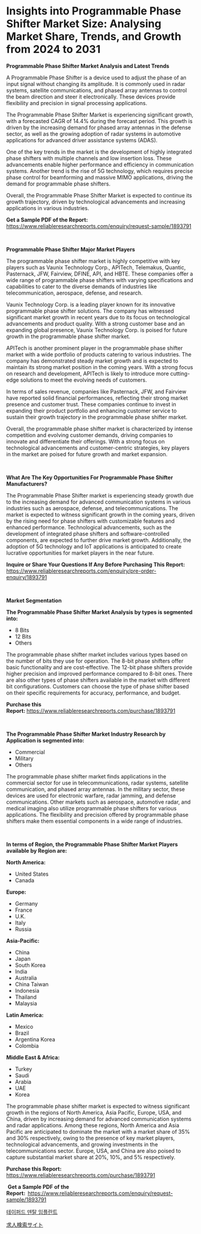 <p><h1>Insights into Programmable Phase Shifter Market Size: Analysing Market Share, Trends, and Growth from 2024 to 2031</h1></p><p><strong>Programmable Phase Shifter Market Analysis and Latest Trends</strong></p>
<p><p>A Programmable Phase Shifter is a device used to adjust the phase of an input signal without changing its amplitude. It is commonly used in radar systems, satellite communications, and phased array antennas to control the beam direction and steer it electronically. These devices provide flexibility and precision in signal processing applications.</p><p>The Programmable Phase Shifter Market is experiencing significant growth, with a forecasted CAGR of 14.4% during the forecast period. This growth is driven by the increasing demand for phased array antennas in the defense sector, as well as the growing adoption of radar systems in automotive applications for advanced driver assistance systems (ADAS).</p><p>One of the key trends in the market is the development of highly integrated phase shifters with multiple channels and low insertion loss. These advancements enable higher performance and efficiency in communication systems. Another trend is the rise of 5G technology, which requires precise phase control for beamforming and massive MIMO applications, driving the demand for programmable phase shifters.</p><p>Overall, the Programmable Phase Shifter Market is expected to continue its growth trajectory, driven by technological advancements and increasing applications in various industries.</p></p>
<p><strong>Get a Sample PDF of the Report:&nbsp;</strong> <a href="https://www.reliableresearchreports.com/enquiry/request-sample/1893791">https://www.reliableresearchreports.com/enquiry/request-sample/1893791</a></p>
<p>&nbsp;</p>
<p><strong>Programmable Phase Shifter Major Market Players</strong></p>
<p><p>The programmable phase shifter market is highly competitive with key players such as Vaunix Technology Corp., APITech, Telemakus, Quantic, Pasternack, JFW, Fairview, DFINE, API, and HBTE. These companies offer a wide range of programmable phase shifters with varying specifications and capabilities to cater to the diverse demands of industries like telecommunication, aerospace, defense, and research.</p><p>Vaunix Technology Corp. is a leading player known for its innovative programmable phase shifter solutions. The company has witnessed significant market growth in recent years due to its focus on technological advancements and product quality. With a strong customer base and an expanding global presence, Vaunix Technology Corp. is poised for future growth in the programmable phase shifter market.</p><p>APITech is another prominent player in the programmable phase shifter market with a wide portfolio of products catering to various industries. The company has demonstrated steady market growth and is expected to maintain its strong market position in the coming years. With a strong focus on research and development, APITech is likely to introduce more cutting-edge solutions to meet the evolving needs of customers.</p><p>In terms of sales revenue, companies like Pasternack, JFW, and Fairview have reported solid financial performances, reflecting their strong market presence and customer trust. These companies continue to invest in expanding their product portfolio and enhancing customer service to sustain their growth trajectory in the programmable phase shifter market.</p><p>Overall, the programmable phase shifter market is characterized by intense competition and evolving customer demands, driving companies to innovate and differentiate their offerings. With a strong focus on technological advancements and customer-centric strategies, key players in the market are poised for future growth and market expansion.</p></p>
<p>&nbsp;</p>
<p><strong>What Are The Key Opportunities For Programmable Phase Shifter Manufacturers?</strong></p>
<p><p>The Programmable Phase Shifter market is experiencing steady growth due to the increasing demand for advanced communication systems in various industries such as aerospace, defense, and telecommunications. The market is expected to witness significant growth in the coming years, driven by the rising need for phase shifters with customizable features and enhanced performance. Technological advancements, such as the development of integrated phase shifters and software-controlled components, are expected to further drive market growth. Additionally, the adoption of 5G technology and IoT applications is anticipated to create lucrative opportunities for market players in the near future.</p></p>
<p><strong>Inquire or Share Your Questions If Any Before Purchasing This Report:</strong> <a href="https://www.reliableresearchreports.com/enquiry/pre-order-enquiry/1893791">https://www.reliableresearchreports.com/enquiry/pre-order-enquiry/1893791</a></p>
<p>&nbsp;</p>
<p><strong>Market Segmentation</strong></p>
<p><strong>The Programmable Phase Shifter Market Analysis by types is segmented into:</strong></p>
<p><ul><li>8 Bits</li><li>12 Bits</li><li>Others</li></ul></p>
<p><p>The programmable phase shifter market includes various types based on the number of bits they use for operation. The 8-bit phase shifters offer basic functionality and are cost-effective. The 12-bit phase shifters provide higher precision and improved performance compared to 8-bit ones. There are also other types of phase shifters available in the market with different bit configurations. Customers can choose the type of phase shifter based on their specific requirements for accuracy, performance, and budget.</p></p>
<p><strong>Purchase this Report:&nbsp;</strong><a href="https://www.reliableresearchreports.com/purchase/1893791">https://www.reliableresearchreports.com/purchase/1893791</a></p>
<p>&nbsp;</p>
<p><strong>The Programmable Phase Shifter Market Industry Research by Application is segmented into:</strong></p>
<p><ul><li>Commercial</li><li>Military</li><li>Others</li></ul></p>
<p><p>The programmable phase shifter market finds applications in the commercial sector for use in telecommunications, radar systems, satellite communication, and phased array antennas. In the military sector, these devices are used for electronic warfare, radar jamming, and defense communications. Other markets such as aerospace, automotive radar, and medical imaging also utilize programmable phase shifters for various applications. The flexibility and precision offered by programmable phase shifters make them essential components in a wide range of industries.</p></p>
<p>&nbsp;</p>
<p><strong>In terms of Region, the Programmable Phase Shifter Market Players available by Region are:</strong></p>
<p>
    <p> <strong> North America: </strong>
        <ul>
            <li>United States</li>
            <li>Canada</li>
        </ul>
        </p> 
    <p> <strong> Europe: </strong>
        <ul>
            <li>Germany</li>
            <li>France</li>
            <li>U.K.</li>
            <li>Italy</li>
            <li>Russia</li>
        </ul>
        </p> 
    <p> <strong> Asia-Pacific: </strong>
        <ul>
            <li>China</li>
            <li>Japan</li>
            <li>South Korea</li>
            <li>India</li>
            <li>Australia</li>
            <li>China Taiwan</li>
            <li>Indonesia</li>
            <li>Thailand</li>
            <li>Malaysia</li>
        </ul>
        </p> 
    <p> <strong> Latin America: </strong>
        <ul>
            <li>Mexico</li>
            <li>Brazil</li>
            <li>Argentina Korea</li>
            <li>Colombia</li>
        </ul>
        </p> 
    <p> <strong> Middle East & Africa: </strong>
        <ul>
            <li>Turkey</li>
            <li>Saudi</li>
            <li>Arabia</li>
            <li>UAE</li>
            <li>Korea</li>
        </ul>
    </p>
    </p>
<p><p>The programmable phase shifter market is expected to witness significant growth in the regions of North America, Asia Pacific, Europe, USA, and China, driven by increasing demand for advanced communication systems and radar applications. Among these regions, North America and Asia Pacific are anticipated to dominate the market with a market share of 35% and 30% respectively, owing to the presence of key market players, technological advancements, and growing investments in the telecommunications sector. Europe, USA, and China are also poised to capture substantial market share at 20%, 10%, and 5% respectively.</p></p>
<p><strong>Purchase this Report: </strong><a href="https://www.reliableresearchreports.com/purchase/1893791">https://www.reliableresearchreports.com/purchase/1893791</a></p>
<p>&nbsp;<strong>Get a Sample PDF of the Report:&nbsp;&nbsp;</strong><a href="https://www.reliableresearchreports.com/enquiry/request-sample/1893791">https://www.reliableresearchreports.com/enquiry/request-sample/1893791</a></p>
<p><strong></strong></p>
<p><p><a href="https://github.com/wallacBahrtyinger567686/Market-Research-Report-List-1/blob/main/436424611118.md">테이퍼드 덴탈 임플란트</a></p><p><a href="https://github.com/EthanMorar2011/Market-Research-Report-List-1/blob/main/536562011926.md">求人検索サイト</a></p></p>